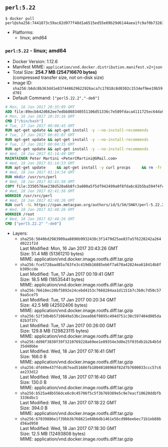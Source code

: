 ## `perl:5.22`

```console
$ docker pull perl@sha256:7441873c59ac82d977f48d1a6515ed55e69b29d6144aea1fc9af0b7326332e49
```

-	Platforms:
	-	linux; amd64

### `perl:5.22` - linux; amd64

-	Docker Version: 1.12.6
-	Manifest MIME: `application/vnd.docker.distribution.manifest.v2+json`
-	Total Size: **254.7 MB (254716670 bytes)**  
	(compressed transfer size, not on-disk size)
-	Image ID: `sha256:b6dc8b363dd1e837448629622926aca7c17018c8d0302c1534ef9ee19b59d701`
-	Default Command: `["perl5.22.2","-de0"]`

```dockerfile
# Mon, 16 Jan 2017 20:35:09 GMT
ADD file:89ecb642d662ee7edbb868340551106d51336c7e589fdaca4111725ec64da957 in / 
# Mon, 16 Jan 2017 20:35:16 GMT
CMD ["/bin/bash"]
# Tue, 17 Jan 2017 00:00:45 GMT
RUN apt-get update && apt-get install -y --no-install-recommends 		ca-certificates 		curl 		wget 	&& rm -rf /var/lib/apt/lists/*
# Tue, 17 Jan 2017 00:01:07 GMT
RUN apt-get update && apt-get install -y --no-install-recommends 		bzr 		git 		mercurial 		openssh-client 		subversion 				procps 	&& rm -rf /var/lib/apt/lists/*
# Tue, 17 Jan 2017 00:04:35 GMT
RUN apt-get update && apt-get install -y --no-install-recommends 		autoconf 		automake 		bzip2 		file 		g++ 		gcc 		imagemagick 		libbz2-dev 		libc6-dev 		libcurl4-openssl-dev 		libdb-dev 		libevent-dev 		libffi-dev 		libgdbm-dev 		libgeoip-dev 		libglib2.0-dev 		libjpeg-dev 		libkrb5-dev 		liblzma-dev 		libmagickcore-dev 		libmagickwand-dev 		libmysqlclient-dev 		libncurses-dev 		libpng-dev 		libpq-dev 		libreadline-dev 		libsqlite3-dev 		libssl-dev 		libtool 		libwebp-dev 		libxml2-dev 		libxslt-dev 		libyaml-dev 		make 		patch 		xz-utils 		zlib1g-dev 	&& rm -rf /var/lib/apt/lists/*
# Wed, 18 Jan 2017 01:14:49 GMT
MAINTAINER Peter Martini <PeterCMartini@GMail.com>
# Wed, 18 Jan 2017 01:14:53 GMT
RUN apt-get update     && apt-get install -y curl procps     && rm -fr /var/lib/apt/lists/*
# Wed, 18 Jan 2017 01:14:54 GMT
RUN mkdir /usr/src/perl
# Wed, 18 Jan 2017 02:41:56 GMT
COPY file:3350578ae238d520a6b8fc3a800a5f5df942499a0f8fda6c82b5ba594f4fc068 in /usr/src/perl/ 
# Wed, 18 Jan 2017 02:41:56 GMT
WORKDIR /usr/src/perl
# Wed, 18 Jan 2017 02:48:26 GMT
RUN curl -SL https://cpan.metacpan.org/authors/id/S/SH/SHAY/perl-5.22.2.tar.bz2 -o perl-5.22.2.tar.bz2     && echo 'e2f465446dcd45a7fa3da696037f9ebe73e78e55 *perl-5.22.2.tar.bz2' | sha1sum -c -     && tar --strip-components=1 -xjf perl-5.22.2.tar.bz2 -C /usr/src/perl     && rm perl-5.22.2.tar.bz2     && cat *.patch | patch -p1     && ./Configure -Duse64bitall -Duseshrplib  -des     && make -j$(nproc)     && TEST_JOBS=$(nproc) make test_harness     && make install     && cd /usr/src     && curl -LO https://raw.githubusercontent.com/miyagawa/cpanminus/master/cpanm     && chmod +x cpanm     && ./cpanm App::cpanminus     && rm -fr ./cpanm /root/.cpanm /usr/src/perl /tmp/*
# Wed, 18 Jan 2017 02:48:26 GMT
WORKDIR /root
# Wed, 18 Jan 2017 02:48:26 GMT
CMD ["perl5.22.2" "-de0"]
```

-	Layers:
	-	`sha256:5040bd2983909aa8896b9932438c3f1479d25ae837a5f6220242a264d0221f2d`  
		Last Modified: Mon, 16 Jan 2017 20:43:26 GMT  
		Size: 51.4 MB (51361210 bytes)  
		MIME: application/vnd.docker.image.rootfs.diff.tar.gzip
	-	`sha256:fce5728aad85a763fe3c419db16885eb6f7a670a42824ea618414b8fb309ccde`  
		Last Modified: Tue, 17 Jan 2017 00:19:41 GMT  
		Size: 18.5 MB (18535441 bytes)  
		MIME: application/vnd.docker.image.rootfs.diff.tar.gzip
	-	`sha256:76610ec20bf5892e24cebd4153c7668284aa1d1151b7c3b0c7d50c579aa5ce75`  
		Last Modified: Tue, 17 Jan 2017 00:20:34 GMT  
		Size: 42.5 MB (42502406 bytes)  
		MIME: application/vnd.docker.image.rootfs.diff.tar.gzip
	-	`sha256:52f3db4b5710849a53bc2eea0b6f0895c494d751c38c597404d805da82b3f37c`  
		Last Modified: Tue, 17 Jan 2017 00:26:00 GMT  
		Size: 129.8 MB (129823115 bytes)  
		MIME: application/vnd.docker.image.rootfs.diff.tar.gzip
	-	`sha256:dd98f3830f39f3210769228a69ee1e89354e3d0e25f035db1b2b4b5d35d40bbe`  
		Last Modified: Wed, 18 Jan 2017 07:16:41 GMT  
		Size: 166.0 B  
		MIME: application/vnd.docker.image.rootfs.diff.tar.gzip
	-	`sha256:dfd49e437fdcd67ead51686fb18040108968f82d7b7600033ccc57c6ae233d12`  
		Last Modified: Wed, 18 Jan 2017 07:16:40 GMT  
		Size: 130.0 B  
		MIME: application/vnd.docker.image.rootfs.diff.tar.gzip
	-	`sha256:b525a48b556dce6c0c45706f5c5f3b769389e5c9e7eacf10620ddbfb3336dbc1`  
		Last Modified: Wed, 18 Jan 2017 07:18:22 GMT  
		Size: 394.0 B  
		MIME: application/vnd.docker.image.rootfs.diff.tar.gzip
	-	`sha256:67039886e1f39bb3b768621e68b6db1461e56cd986eebec71b1eb88bd56ad958`  
		Last Modified: Wed, 18 Jan 2017 07:18:30 GMT  
		Size: 12.5 MB (12493808 bytes)  
		MIME: application/vnd.docker.image.rootfs.diff.tar.gzip
